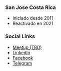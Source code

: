 ### San Jose Costa Rica
* Iniciado desde 2011
* Reactivado en 2021

### Social Links
* [Meetup (TBD)](#)
* [LinkedIn](https://www.linkedin.com/company/owaspcr)
* [Facebook](https://www.facebook.com/groups/OWASPCR/)
* [Telegram](https://t.me/joinchat/FEW3Gnqvs6h40ixe)



